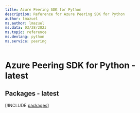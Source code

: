 ```yaml
---
title: Azure Peering SDK for Python
description: Reference for Azure Peering SDK for Python
author: lmazuel
ms.author: lmazuel
ms.data: 03/28/2023
ms.topic: reference
ms.devlang: python
ms.service: peering
---
```

# Azure Peering SDK for Python - latest
## Packages - latest
[!INCLUDE [packages](peering-index.md)]